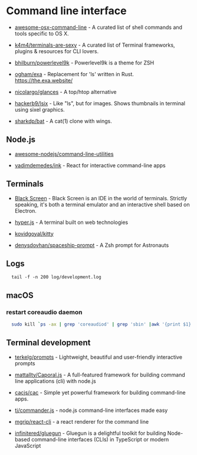 # Command line interface

- [awesome-osx-command-line](https://github.com/herrbischoff/awesome-osx-command-line) - A curated list of shell commands and tools specific to OS X.

- [k4m4/terminals-are-sexy](https://github.com/k4m4/terminals-are-sexy) - A curated list of Terminal frameworks, plugins & resources for CLI lovers.

- [bhilburn/powerlevel9k](https://github.com/bhilburn/powerlevel9k) - Powerlevel9k is a theme for ZSH

- [ogham/exa](https://github.com/ogham/exa) - Replacement for 'ls' written in Rust. https://the.exa.website/

- [nicolargo/glances](https://github.com/nicolargo/glances) - A top/htop alternative

- [hackerb9/lsix](https://github.com/hackerb9/lsix) - Like "ls", but for images. Shows thumbnails in terminal using sixel graphics.

- [sharkdp/bat](https://github.com/sharkdp/bat) - A cat(1) clone with wings.

## Node.js

- [awesome-nodejs/command-line-utilities](https://github.com/sindresorhus/awesome-nodejs#command-line-utilities)

- [vadimdemedes/ink](https://github.com/vadimdemedes/ink) - React for interactive command-line apps

## Terminals

- [Black Screen](https://github.com/vshatskyi/black-screen) - Black Screen is an IDE in the world of terminals. Strictly speaking, it's both a terminal emulator and an interactive shell based on Electron.

- [hyper.js](https://github.com/zeit/hyper) - A terminal built on web technologies

- [kovidgoyal/kitty](https://github.com/kovidgoyal/kitty)

- [denysdovhan/spaceship-prompt](https://github.com/denysdovhan/spaceship-prompt) - A Zsh prompt for Astronauts

## Logs

```
  tail -f -n 200 log/development.log
```

## macOS

### restart coreaudio daemon

```bash
  sudo kill `ps -ax | grep 'coreaudiod' | grep 'sbin' |awk '{print $1}'`
```

## Terminal development

- [terkelg/prompts](https://github.com/terkelg/prompts) - Lightweight, beautiful and user-friendly interactive prompts

- [mattallty/Caporal.js](https://github.com/mattallty/Caporal.js) - A full-featured framework for building command line applications (cli) with node.js

- [cacjs/cac](https://github.com/cacjs/cac) - Simple yet powerful framework for building command-line apps.

- [tj/commander.js](https://github.com/tj/commander.js) - node.js command-line interfaces made easy

- [mgrip/react-cli](https://github.com/mgrip/react-cli) - a react renderer for the command line

- [infinitered/gluegun](https://github.com/infinitered/gluegun) - Gluegun is a delightful toolkit for building Node-based command-line interfaces (CLIs) in TypeScript or modern JavaScript
